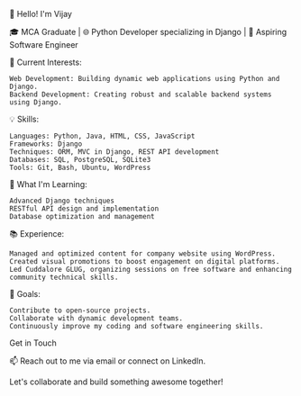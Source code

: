 👋 Hello! I'm Vijay

🎓 MCA Graduate | 🌐 Python Developer specializing in Django | 🚀 Aspiring Software Engineer

🔭 Current Interests:

    Web Development: Building dynamic web applications using Python and Django.
    Backend Development: Creating robust and scalable backend systems using Django.

💡 Skills:

    Languages: Python, Java, HTML, CSS, JavaScript
    Frameworks: Django
    Techniques: ORM, MVC in Django, REST API development
    Databases: SQL, PostgreSQL, SQLite3
    Tools: Git, Bash, Ubuntu, WordPress

🌱 What I'm Learning:

    Advanced Django techniques
    RESTful API design and implementation
    Database optimization and management

📚 Experience:

    Managed and optimized content for company website using WordPress.
    Created visual promotions to boost engagement on digital platforms.
    Led Cuddalore GLUG, organizing sessions on free software and enhancing community technical skills.

🚀 Goals:

    Contribute to open-source projects.
    Collaborate with dynamic development teams.
    Continuously improve my coding and software engineering skills.
    

Get in Touch

📫 Reach out to me via email or connect on LinkedIn.

Let's collaborate and build something awesome together!
